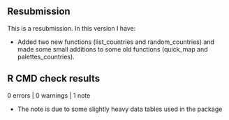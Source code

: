 ## Resubmission
This is a resubmission. In this version I have:
* Added two new functions (list_countries and random_countries) and made some small additions to some old functions (quick_map and palettes_countries).


## R CMD check results

0 errors | 0 warnings | 1 note

* The note is due to some slightly heavy data tables used in the package
